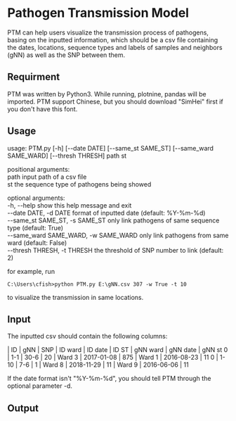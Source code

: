 # Pathogen Transmission Model
PTM can help users visualize the transmission process of pathogens, basing on the inputted information, which should be a csv file containing the dates, locations, sequence types and labels of samples and neighbors (gNN) as well as the SNP between them.  

## Requirment
PTM was written by Python3. While running, plotnine, pandas will be imported. PTM support Chinese, but you should download "SimHei" first if you don't have this font.  

## Usage
usage: PTM.py [-h] [--date DATE] [--same_st SAME_ST] [--same_ward SAME_WARD] [--thresh THRESH] path st  

positional arguments:  
  path                                  input path of a csv file  
  st                                    the sequence type of pathogens being showed  

optional arguments:  
  -h, --help                            show this help message and exit  
  --date DATE, -d DATE                  format of inputted date (default: %Y-%m-%d)  
  --same_st SAME_ST, -s SAME_ST         only link pathogens of same sequence type (default: True)  
  --same_ward SAME_WARD, -w SAME_WARD   only link pathogens from same ward (default: False)  
  --thresh THRESH, -t THRESH            the threshold of SNP number to link (default: 2)  

for example, run  
```
C:\Users\cfish>python PTM.py E:\gNN.csv 307 -w True -t 10
```
to visualize the transmission in same locations.  

## Input
The inputted csv should contain the following columns:  

 | ID | gNN | SNP | ID ward | ID date | ID ST | gNN ward | gNN date | gNN st 
 0 | 1-1 | 30-6 | 20 | Ward 3 | 2017-01-08 | 875 | Ward 1 | 2016-08-23 | 11
 0 | 1-10 | 7-6 | 1 | Ward 8 | 2018-11-29 | 11 | Ward 9 | 2016-06-06 | 11
 
 If the date format isn't "%Y-%m-%d", you should tell PTM through the optional parameter -d.
 
 ## Output
 
